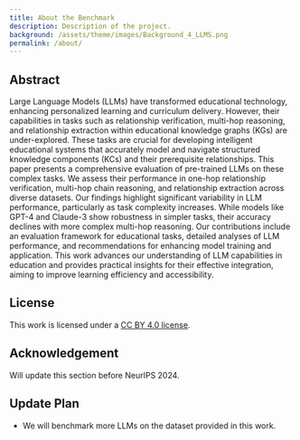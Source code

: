 ```yaml
---
title: About the Benchmark
description: Description of the project.
background: /assets/theme/images/Background_4_LLMS.png
permalink: /about/
---
```


## Abstract

Large Language Models (LLMs) have transformed educational technology, enhancing personalized learning and curriculum delivery. 
However, their capabilities in tasks such as relationship verification, multi-hop reasoning, and relationship extraction within educational knowledge graphs (KGs) are under-explored. These tasks are crucial for developing intelligent educational systems that accurately model and navigate structured knowledge components (KCs) and their prerequisite relationships. This paper presents a comprehensive evaluation of pre-trained LLMs on these complex tasks. We assess their performance in one-hop relationship verification, multi-hop chain reasoning, and relationship extraction across diverse datasets. Our findings highlight significant variability in LLM performance, particularly as task complexity increases. While models like GPT-4 and Claude-3 show robustness in simpler tasks, their accuracy declines with more complex multi-hop reasoning. Our contributions include an evaluation framework for educational tasks, detailed analyses of LLM performance, and recommendations for enhancing model training and application. This work advances our understanding of LLM capabilities in education and provides practical insights for their effective integration, aiming to improve learning efficiency and accessibility.

## License

This work is licensed under a [CC BY 4.0 license](https://creativecommons.org/licenses/by/4.0/).

## Acknowledgement

Will update this section before NeurIPS 2024.

## Update Plan

- We will benchmark more LLMs on the dataset provided in this work.



